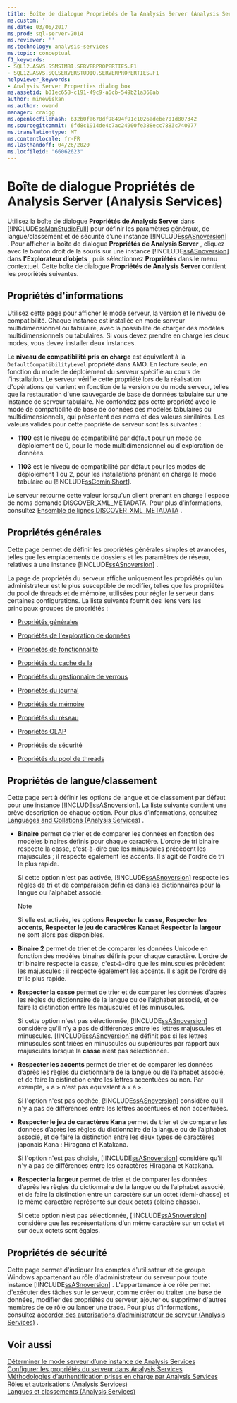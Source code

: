 ```yaml
---
title: Boîte de dialogue Propriétés de la Analysis Server (Analysis Services) | Microsoft Docs
ms.custom: ''
ms.date: 03/06/2017
ms.prod: sql-server-2014
ms.reviewer: ''
ms.technology: analysis-services
ms.topic: conceptual
f1_keywords:
- SQL12.ASVS.SSMSIMBI.SERVERPROPERTIES.F1
- SQL12.ASVS.SQLSERVERSTUDIO.SERVERPROPERTIES.F1
helpviewer_keywords:
- Analysis Server Properties dialog box
ms.assetid: b01ec658-c191-49c9-a6cb-549b21a368ab
author: minewiskan
ms.author: owend
manager: craigg
ms.openlocfilehash: b32b0fa678df98494f91c1026adebe701d807342
ms.sourcegitcommit: 6fd8c1914de4c7ac24900fe388ecc7883c740077
ms.translationtype: MT
ms.contentlocale: fr-FR
ms.lasthandoff: 04/26/2020
ms.locfileid: "66062623"
---
```

# <a name="analysis-server-properties-dialog-box-analysis-services"></a>Boîte de dialogue Propriétés de Analysis Server (Analysis Services)
  Utilisez la boîte de dialogue **Propriétés de Analysis Server** dans [!INCLUDE[ssManStudioFull](../includes/ssmanstudiofull-md.md)] pour définir les paramètres généraux, de langue/classement et de sécurité d’une instance [!INCLUDE[ssASnoversion](../includes/ssasnoversion-md.md)] . Pour afficher la boîte de dialogue **Propriétés de Analysis Server** , cliquez avec le bouton droit de la souris sur une instance [!INCLUDE[ssASnoversion](../includes/ssasnoversion-md.md)] dans **l’Explorateur d’objets** , puis sélectionnez **Propriétés** dans le menu contextuel. Cette boîte de dialogue **Propriétés de Analysis Server** contient les propriétés suivantes.  
  
## <a name="information-properties"></a>Propriétés d'informations  
 Utilisez cette page pour afficher le mode serveur, la version et le niveau de compatibilité. Chaque instance est installée en mode serveur multidimensionnel ou tabulaire, avec la possibilité de charger des modèles multidimensionnels ou tabulaires. Si vous devez prendre en charge les deux modes, vous devez installer deux instances.  
  
 Le **niveau de compatibilité pris en charge** est équivalent à la `DefaultCompatibilityLevel` propriété dans AMO. En lecture seule, en fonction du mode de déploiement du serveur spécifié au cours de l'installation. Le serveur vérifie cette propriété lors de la réalisation d'opérations qui varient en fonction de la version ou du mode serveur, telles que la restauration d'une sauvegarde de base de données tabulaire sur une instance de serveur tabulaire. Ne confondez pas cette propriété avec le mode de compatibilité de base de données des modèles tabulaires ou multidimensionnels, qui présentent des noms et des valeurs similaires. Les valeurs valides pour cette propriété de serveur sont les suivantes :  
  
-   **1100** est le niveau de compatibilité par défaut pour un mode de déploiement de 0, pour le mode multidimensionnel ou d'exploration de données.  
  
-   **1103** est le niveau de compatibilité par défaut pour les modes de déploiement 1 ou 2, pour les installations prenant en charge le mode tabulaire ou [!INCLUDE[ssGeminiShort](../includes/ssgeminishort-md.md)].  
  
 Le serveur retourne cette valeur lorsqu'un client prenant en charge l'espace de noms demande DISCOVER_XML_METADATA. Pour plus d’informations, consultez [Ensemble de lignes DISCOVER_XML_METADATA](https://docs.microsoft.com/bi-reference/schema-rowsets/xml/discover-xml-metadata-rowset) .  
  
## <a name="general-properties"></a>Propriétés générales  
 Cette page permet de définir les propriétés générales simples et avancées, telles que les emplacements de dossiers et les paramètres de réseau, relatives à une instance [!INCLUDE[ssASnoversion](../includes/ssasnoversion-md.md)] .  
  
 La page de propriétés du serveur affiche uniquement les propriétés qu'un administrateur est le plus susceptible de modifier, telles que les propriétés du pool de threads et de mémoire, utilisées pour régler le serveur dans certaines configurations. La liste suivante fournit des liens vers les principaux groupes de propriétés :  
  
-   [Propriétés générales](server-properties/general-properties.md)  
  
-   [Propriétés de l'exploration de données](server-properties/data-mining-properties.md)  
  
-   [Propriétés de fonctionnalité](server-properties/feature-properties.md)  
  
-   [Propriétés du cache de la](server-properties/filestore-properties.md)  
  
-   [Propriétés du gestionnaire de verrous](server-properties/lock-manager-properties.md)  
  
-   [Propriétés du journal](server-properties/log-properties.md)  
  
-   [Propriétés de mémoire](server-properties/memory-properties.md)  
  
-   [Propriétés du réseau](server-properties/network-properties.md)  
  
-   [Propriétés OLAP](server-properties/olap-properties.md)  
  
-   [Propriétés de sécurité](server-properties/security-properties.md)  
  
-   [Propriétés du pool de threads](server-properties/thread-pool-properties.md)  
  
## <a name="language-collation-properties"></a>Propriétés de langue/classement  
 Cette page sert à définir les options de langue et de classement par défaut pour une instance [!INCLUDE[ssASnoversion](../includes/ssasnoversion-md.md)]. La liste suivante contient une brève description de chaque option. Pour plus d’informations, consultez [Languages and Collations &#40;Analysis Services&#41;](languages-and-collations-analysis-services.md) .  
  
-   **Binaire** permet de trier et de comparer les données en fonction des modèles binaires définis pour chaque caractère. L'ordre de tri binaire respecte la casse, c'est-à-dire que les minuscules précèdent les majuscules ; il respecte également les accents. Il s'agit de l'ordre de tri le plus rapide.  
  
     Si cette option n'est pas activée, [!INCLUDE[ssASnoversion](../includes/ssasnoversion-md.md)] respecte les règles de tri et de comparaison définies dans les dictionnaires pour la langue ou l'alphabet associé.  
  
    > [!NOTE]  
    >  Si elle est activée, les options **Respecter la casse**, **Respecter les accents**, **Respecter le jeu de caractères Kana**et **Respecter la largeur** ne sont alors pas disponibles.  
  
-   **Binaire 2** permet de trier et de comparer les données Unicode en fonction des modèles binaires définis pour chaque caractère. L'ordre de tri binaire respecte la casse, c'est-à-dire que les minuscules précèdent les majuscules ; il respecte également les accents. Il s'agit de l'ordre de tri le plus rapide.  
  
-   **Respecter la casse** permet de trier et de comparer les données d’après les règles du dictionnaire de la langue ou de l’alphabet associé, et de faire la distinction entre les majuscules et les minuscules.  
  
     Si cette option n'est pas sélectionnée, [!INCLUDE[ssASnoversion](../includes/ssasnoversion-md.md)] considère qu'il n'y a pas de différences entre les lettres majuscules et minuscules. [!INCLUDE[ssASnoversion](../includes/ssasnoversion-md.md)]ne définit pas si les lettres minuscules sont triées en minuscules ou supérieures par rapport aux majuscules lorsque la **casse** n’est pas sélectionnée.  
  
-   **Respecter les accents** permet de trier et de comparer les données d’après les règles du dictionnaire de la langue ou de l’alphabet associé, et de faire la distinction entre les lettres accentuées ou non. Par exemple, « a » n'est pas équivalent à « á ».  
  
     Si l'option n'est pas cochée, [!INCLUDE[ssASnoversion](../includes/ssasnoversion-md.md)] considère qu'il n'y a pas de différences entre les lettres accentuées et non accentuées.  
  
-   **Respecter le jeu de caractères Kana** permet de trier et de comparer les données d’après les règles du dictionnaire de la langue ou de l’alphabet associé, et de faire la distinction entre les deux types de caractères japonais Kana : Hiragana et Katakana.  
  
     Si l'option n'est pas choisie, [!INCLUDE[ssASnoversion](../includes/ssasnoversion-md.md)] considère qu'il n'y a pas de différences entre les caractères Hiragana et Katakana.  
  
-   **Respecter la largeur** permet de trier et de comparer les données d’après les règles du dictionnaire de la langue ou de l’alphabet associé, et de faire la distinction entre un caractère sur un octet (demi-chasse) et le même caractère représenté sur deux octets (pleine chasse).  
  
     Si cette option n’est pas sélectionnée, [!INCLUDE[ssASnoversion](../includes/ssasnoversion-md.md)] considère que les représentations d’un même caractère sur un octet et sur deux octets sont égales.  
  
## <a name="security-properties"></a>Propriétés de sécurité  
 Cette page permet d'indiquer les comptes d'utilisateur et de groupe Windows appartenant au rôle d'administrateur du serveur pour toute instance [!INCLUDE[ssASnoversion](../includes/ssasnoversion-md.md)] . L'appartenance à ce rôle permet d'exécuter des tâches sur le serveur, comme créer ou traiter une base de données, modifier des propriétés du serveur, ajouter ou supprimer d'autres membres de ce rôle ou lancer une trace. Pour plus d’informations, consultez [accorder des autorisations d’administrateur de serveur &#40;Analysis Services&#41;](instances/grant-server-admin-rights-to-an-analysis-services-instance.md) .  
  
## <a name="see-also"></a>Voir aussi  
 [Déterminer le mode serveur d’une instance de Analysis Services](instances/determine-the-server-mode-of-an-analysis-services-instance.md)   
 [Configurer les propriétés du serveur dans Analysis Services](server-properties/server-properties-in-analysis-services.md)   
 [Méthodologies d’authentification prises en charge par Analysis Services](instances/authentication-methodologies-supported-by-analysis-services.md)   
 [Rôles et autorisations &#40;Analysis Services&#41;](multidimensional-models/roles-and-permissions-analysis-services.md)   
 [Langues et classements &#40;Analysis Services&#41;](languages-and-collations-analysis-services.md)  
  
  
